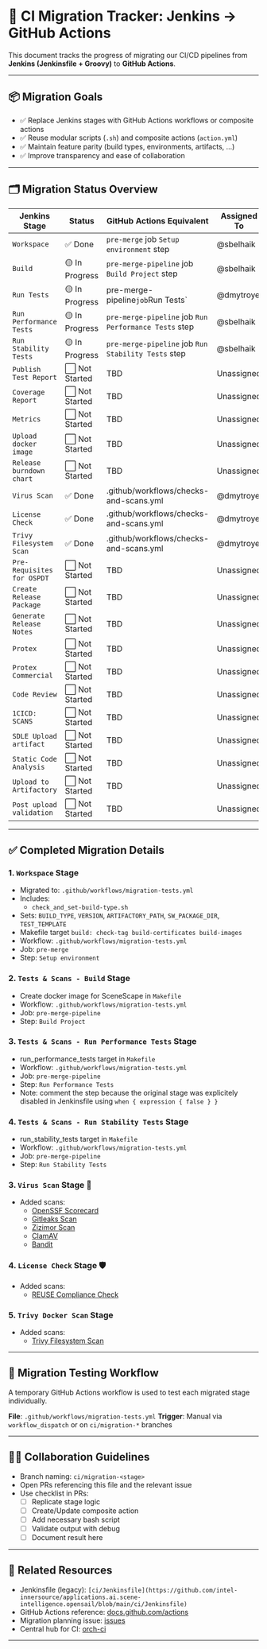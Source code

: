 # 🧭 CI Migration Tracker: Jenkins → GitHub Actions

This document tracks the progress of migrating our CI/CD pipelines from **Jenkins (Jenkinsfile + Groovy)** to **GitHub Actions**.

---

## 📦 Migration Goals

- ✅ Replace Jenkins stages with GitHub Actions workflows or composite actions
- ✅ Reuse modular scripts (`.sh`) and composite actions (`action.yml`)
- ✅ Maintain feature parity (build types, environments, artifacts, ...)
- ✅ Improve transparency and ease of collaboration

---

## 🗂️ Migration Status Overview

| Jenkins Stage               | Status          | GitHub Actions Equivalent                             | Assigned To    | Notes              |
|-----------------------------|-----------------|-------------------------------------------------------|----------------|--------------------|
| `Workspace`                 | ✅ Done         | `pre-merge` job `Setup environment` step              | @sbelhaik      |                    |
| `Build`                     | 🟡 In Progress  | `pre-merge-pipeline` job `Build Project` step         | @sbelhaik      | Code review        |
| `Run Tests`                 | 🟡 In Progress  | pre-merge-pipeline` job `Run Tests`  | @dmytroye      | @dmytroye      |                    |
| `Run Performance Tests`     | 🟡 In Progress  | `pre-merge-pipeline` job `Run Performance Tests` step | @sbelhaik      | Code review        |
| `Run Stability Tests`       | 🟡 In Progress  | `pre-merge-pipeline` job `Run Stability Tests` step   | @sbelhaik      | Code review        |
| `Publish Test Report`       | ⬜ Not Started  | TBD                                  | Unassigned     |                    |
| `Coverage Report`           | ⬜ Not Started  | TBD                                  | Unassigned     |                    |
| `Metrics`                   | ⬜ Not Started  | TBD                                  | Unassigned     |                    |
| `Upload docker image`       | ⬜ Not Started  | TBD                                  | Unassigned     |                    |
| `Release burndown chart`    | ⬜ Not Started  | TBD                                  | Unassigned     |                    |
| `Virus Scan`                | ✅ Done         |.github/workflows/checks-and-scans.yml| @dmytroye      |                    |
| `License Check`             | ✅ Done         |.github/workflows/checks-and-scans.yml| @dmytroye      |                    |
| `Trivy Filesystem Scan`     | ✅ Done         |.github/workflows/checks-and-scans.yml| @dmytroye      |                    |
| `Pre-Requisites for OSPDT`  | ⬜ Not Started  | TBD                                  | Unassigned     |                    |
| `Create Release Package`    | ⬜ Not Started  | TBD                                  | Unassigned     |                    |
| `Generate Release Notes`    | ⬜ Not Started  | TBD                                  | Unassigned     |                    |
| `Protex`                    | ⬜ Not Started  | TBD                                  | Unassigned     |                    |
| `Protex Commercial`         | ⬜ Not Started  | TBD                                  | Unassigned     |                    |
| `Code Review`               | ⬜ Not Started  | TBD                                  | Unassigned     |                    |
| `1CICD: SCANS`              | ⬜ Not Started  | TBD                                  | Unassigned     |                    |
| `SDLE Upload artifact`      | ⬜ Not Started  | TBD                                  | Unassigned     |                    |
| `Static Code Analysis`      | ⬜ Not Started  | TBD                                  | Unassigned     |                    |
| `Upload to Artifactory`     | ⬜ Not Started  | TBD                                  | Unassigned     |                    |
| `Post upload validation`    | ⬜ Not Started  | TBD                                  | Unassigned     |                    |

---

## ✅ Completed Migration Details

### 1. `Workspace` Stage

- Migrated to: `.github/workflows/migration-tests.yml`
- Includes:
  - `check_and_set-build-type.sh`
- Sets: `BUILD_TYPE`, `VERSION`, `ARTIFACTORY_PATH`, `SW_PACKAGE_DIR`, `TEST_TEMPLATE`
- Makefile target `build: check-tag build-certificates build-images`
- Workflow: `.github/workflows/migration-tests.yml`
- Job: `pre-merge`
- Step: `Setup environment`

### 2. `Tests & Scans - Build` Stage

- Create docker image for SceneScape in `Makefile`
- Workflow: `.github/workflows/migration-tests.yml`
- Job: `pre-merge-pipeline`
- Step: `Build Project`

### 3. `Tests & Scans - Run Performance Tests` Stage

- run_performance_tests target in `Makefile`
- Workflow: `.github/workflows/migration-tests.yml`
- Job: `pre-merge-pipeline`
- Step: `Run Performance Tests`
- Note: comment the step because the original stage was explicitely disabled in Jenkinsfile using `when { expression { false } }`

### 4. `Tests & Scans - Run Stability Tests` Stage

- run_stability_tests target in `Makefile`
- Workflow: `.github/workflows/migration-tests.yml`
- Job: `pre-merge-pipeline`
- Step: `Run Stability Tests`

### 3. `Virus Scan` Stage 🦠

- Added scans:
  - [OpenSSF Scorecard](https://github.com/ossf/scorecard)
  - [Gitleaks Scan](https://github.com/gitleaks/gitleaks)
  - [Zizimor Scan](https://github.com/zizimor/zizimor)
  - [ClamAV](https://www.clamav.net/)
  - [Bandit](https://bandit.readthedocs.io/en/latest/)

### 4. `License Check` Stage 🛡️

- Added scans:
  - [REUSE Compliance Check](https://reuse.software/)

### 5. `Trivy Docker Scan` Stage

- Added scans:
  - [Trivy Filesystem Scan](https://trivy.dev/latest/docs/target/filesystem/)

---

## 🧪 Migration Testing Workflow

A temporary GitHub Actions workflow is used to test each migrated stage individually.

**File**: `.github/workflows/migration-tests.yml`
**Trigger**: Manual via `workflow_dispatch` or on `ci/migration-*` branches

---

## 🧑‍💻 Collaboration Guidelines

- Branch naming: `ci/migration-<stage>`
- Open PRs referencing this file and the relevant issue
- Use checklist in PRs:
  - [ ] Replicate stage logic
  - [ ] Create/Update composite action
  - [ ] Add necessary bash script
  - [ ] Validate output with debug
  - [ ] Document result here

---

## 🔗 Related Resources

- Jenkinsfile (legacy): `[ci/Jenkinsfile](https://github.com/intel-innersource/applications.ai.scene-intelligence.opensail/blob/main/ci/Jenkinsfile)`
- GitHub Actions reference: [docs.github.com/actions](https://docs.github.com/actions)
- Migration planning issue: [issues](https://github.com/open-edge-platform/scenescape/issues)
- Central hub for CI: [orch-ci](https://github.com/open-edge-platform/orch-ci)

---
